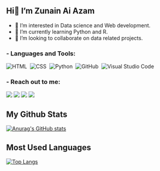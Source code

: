 ## Hi👋 I’m Zunain Ai Azam
- 👀 I’m interested in Data science and Web development.
- 🌱 I’m currently learning Python and R.
- 💞️ I’m looking to collaborate on data related projects.

### - Languages and Tools:
![HTML](https://img.shields.io/badge/-HTML-05122A?style=flat&logo=HTML5)&nbsp;
![CSS](https://img.shields.io/badge/-CSS-05122A?style=flat&logo=CSS3&logoColor=1572B6)&nbsp;
![Python](https://img.shields.io/badge/-Python-05122A?style=flat&logo=python)&nbsp;
![GitHub](https://img.shields.io/badge/-GitHub-05122A?style=flat&logo=github)&nbsp;
![Visual Studio Code](https://img.shields.io/badge/-Visual%20Studio%20Code-05122A?style=flat&logo=visual-studio-code&logoColor=007ACC)&nbsp;

### - Reach out to me:
<a href="https://www.linkedin.com/in/zunain-ali-azam-4a985421b/" target="_blank"><img src="https://img.icons8.com/color/48/000000/linkedin.png"/></a>
<a href="https://www.facebook.com/zunain.azam18/" target="_blank"><img src="https://img.icons8.com/color/48/000000/facebook-new.png"/></a>
<a href="https://twitter.com/zunain_azam" target="_blank"><img src="https://img.icons8.com/color/48/000000/twitter--v2.png"/></a>
<a href="https://www.instagram.com/zunain._.azam/" target="_blank"><img src="https://img.icons8.com/color/48/000000/instagram-new--v1.png"/></a>

## My Github Stats
[![Anurag's GitHub stats](https://github-readme-stats.vercel.app/api?username=ZunainAliAzam&show_icons=true&hide_title=true&text_color=fff&bg_color=000)](https://github.com/anuraghazra/github-readme-stats)

## Most Used Languages
[![Top Langs](https://github-readme-stats.vercel.app/api/top-langs/?username=ZunainAliAzam&hide_title=true&langs_count=8&text_color=fff&bg_color=000&layout=compact)](https://github.com/ZunainAliAzam/github-readme-stats)
<!---
ZunainAzam19/ZunainAzam19 is a ✨ special ✨ repository because its `README.md` (this file) appears on your GitHub profile.
You can click the Preview link to take a look at your changes.
--->
